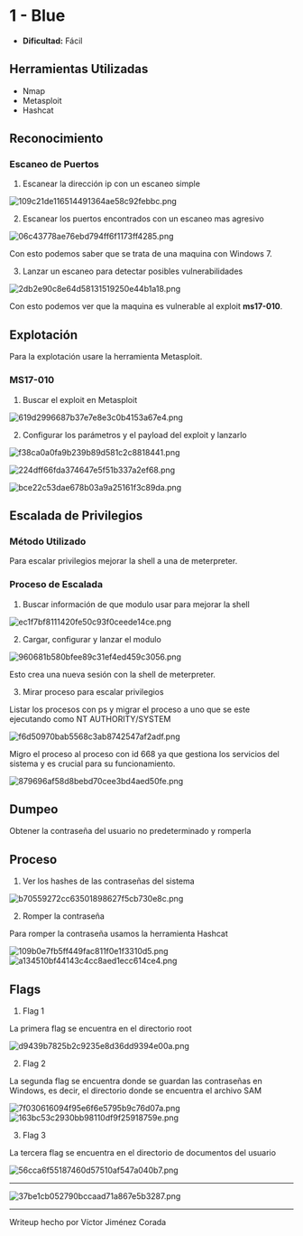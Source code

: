 # 1 - Blue

- **Dificultad:** Fácil

## Herramientas Utilizadas

- Nmap
- Metasploit
- Hashcat

## Reconocimiento

### Escaneo de Puertos

1. Escanear la dirección ip con un escaneo simple

![109c21de116514491364ae58c92febbc.png](../_resources/109c21de116514491364ae58c92febbc.png)

2. Escanear los puertos encontrados con un escaneo mas agresivo 

![06c43778ae76ebd794ff6f1173ff4285.png](../_resources/06c43778ae76ebd794ff6f1173ff4285.png)

Con esto podemos saber que se trata de una maquina con Windows 7.

3. Lanzar un escaneo para detectar posibles vulnerabilidades

![2db2e90c8e64d58131519250e44b1a18.png](../_resources/2db2e90c8e64d58131519250e44b1a18.png)

Con esto podemos ver que la maquina es vulnerable al exploit **ms17-010**.

## Explotación

Para la explotación usare la herramienta Metasploit.

### MS17-010

1. Buscar el exploit en Metasploit

![619d2996687b37e7e8e3c0b4153a67e4.png](../_resources/619d2996687b37e7e8e3c0b4153a67e4.png)

2. Configurar los parámetros y el payload del exploit y lanzarlo

![f38ca0a0fa9b239b89d581c2c8818441.png](../_resources/f38ca0a0fa9b239b89d581c2c8818441.png)

![224dff66fda374647e5f51b337a2ef68.png](../_resources/224dff66fda374647e5f51b337a2ef68.png)

![bce22c53dae678b03a9a25161f3c89da.png](../_resources/bce22c53dae678b03a9a25161f3c89da.png)

## Escalada de Privilegios

### Método Utilizado

Para escalar privilegios mejorar la shell a una de meterpreter.

### Proceso de Escalada

1. Buscar información de que modulo usar para mejorar la shell

![ec1f7bf8111420fe50c93f0ceede14ce.png](../_resources/ec1f7bf8111420fe50c93f0ceede14ce.png)

2. Cargar, configurar y lanzar el modulo

![960681b580bfee89c31ef4ed459c3056.png](../_resources/960681b580bfee89c31ef4ed459c3056.png)

Esto crea una nueva sesión con la shell de meterpreter. 

3. Mirar proceso para escalar privilegios

Listar los procesos con ps y migrar el proceso a uno que se este ejecutando como NT AUTHORITY/SYSTEM

![f6d50970bab5568c3ab8742547af2adf.png](../_resources/f6d50970bab5568c3ab8742547af2adf.png)

Migro el proceso al proceso con id 668 ya que gestiona los servicios del sistema y es crucial para su funcionamiento.

![879696af58d8bebd70cee3bd4aed50fe.png](../_resources/879696af58d8bebd70cee3bd4aed50fe.png)

## Dumpeo

Obtener la contraseña del usuario no predeterminado y romperla

## Proceso

1. Ver los hashes de las contraseñas del sistema 

![b70559272cc63501898627f5cb730e8c.png](../_resources/b70559272cc63501898627f5cb730e8c.png)

2. Romper la contraseña

Para romper la contraseña usamos la herramienta Hashcat

![109b0e7fb5ff449fac811f0e1f3310d5.png](../_resources/109b0e7fb5ff449fac811f0e1f3310d5.png)
![a134510bf44143c4cc8aed1ecc614ce4.png](../_resources/a134510bf44143c4cc8aed1ecc614ce4.png)

## Flags

1. Flag 1

La primera flag se encuentra en el directorio root

![d9439b7825b2c9235e8d36dd9394e00a.png](../_resources/d9439b7825b2c9235e8d36dd9394e00a.png)

2. Flag 2

La segunda flag se encuentra donde se guardan las contraseñas en Windows, es decir, el directorio donde se encuentra el archivo SAM

![7f030616094f95e6f6e5795b9c76d07a.png](../_resources/7f030616094f95e6f6e5795b9c76d07a.png)
![163bc53c2930bb98110df9f25918759e.png](../_resources/163bc53c2930bb98110df9f25918759e.png)

3. Flag 3

La tercera flag se encuentra en el directorio de documentos del usuario

![56cca6f55187460d57510af547a040b7.png](../_resources/56cca6f55187460d57510af547a040b7.png)

---

![37be1cb052790bccaad71a867e5b3287.png](../_resources/37be1cb052790bccaad71a867e5b3287.png)

---

Writeup hecho por Víctor Jiménez Corada